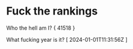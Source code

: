 # Fuck the rankings

Who the hell am I?
{ 41518 }

What fucking year is it?
[ 2024-01-01T11:31:56Z ]
